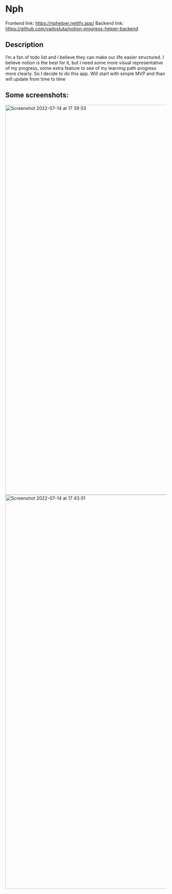 # Nph

Frontend link: https://nphelper.netlify.app/
Backend link: https://github.com/vadostuta/notion-progress-helper-backend

## Description

I’m a fan of todo list and i believe they can make our life easier structured.
I believe notion is the best for it, but I need some more visual representative of my progress, some extra feature to see of my learning path progress more clearly. 
So I decide to do this app. Will start with simple MVP and than will update from time to time

## Some screenshots:

<img width="1215" alt="Screenshot 2022-07-14 at 17 39 03" src="https://user-images.githubusercontent.com/18558994/179009613-2d3bd171-1700-47da-87d0-754f25c72d03.png">

<img width="1227" alt="Screenshot 2022-07-14 at 17 43 01" src="https://user-images.githubusercontent.com/18558994/179009697-52ed1c0a-3577-4884-b209-d84880f8cd27.png">

